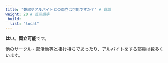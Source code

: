 ```yaml
---
title: "兼部やアルバイトとの両立は可能ですか？" # 質問
weight: 20 # 表示順序
_build:
  list: "local"
---
```


**はい**。**両立可能**です。

他のサークル・部活動等と掛け持ちであったり、アルバイトをする部員は数多くいます。
